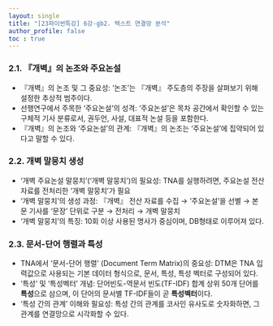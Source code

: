 ```yaml
---
layout: single
title: "[23파이썬특강] 6강-gb2. 텍스트 연결망 분석"
author_profile: false
toc : true
---
```


### 2.1. 『개벽』의 논조와 주요논설
- 『개벽』의 논조 및 그 중요성: ‘논조’는 『개벽』 주도층의 주장을 살펴보기 위해 설정한 추상적 범주이다.
- 선행연구에서 주목한 ‘주요논설’의 성격: ‘주요논설’은 목차 공간에서 확인할 수 있는 구체적 기사 분류로서, 권두언, 사설, 대표적 논설 등을 포함한다.
- 『개벽』의 논조와 ‘주요논설’의 관계: 『개벽』의 논조는 ‘주요논설’에 집약되어 있다고 말할 수 있다.

### 2.2. 개벽 말뭉치 생성
- ‘개벽 주요논설 말뭉치’(‘개벽 말뭉치’)의 필요성: TNA를 실행하려면, 주요논설 전산 자료를 전처리한 ‘개벽 말뭉치’가 필요
- ‘개벽 말뭉치’의 생성 과정: 『개벽』 전산 자료를 수집 &rarr; ‘주요논설’을 선별 &rarr; 본문 기사를 ‘문장’ 단위로 구분 &rarr; 전처리 &rarr; 개벽 말뭉치
- ‘개벽 말뭉치’의 특징: 10회 이상 사용된 명사가 중심이며, DB형태로 이루어져 있다.

### 2.3. 문서-단어 행렬과 특성
- TNA에서 ‘문서-단어 행렬’ (Document Term Matrix)의 중요성: DTM은 TNA 입력값으로 사용되는 기본 데이터 형식으로, 문서, 특성, 특성 벡터로 구성되어 있다.
- ‘특성’ 및 ‘특성벡터’ 개념: 단어빈도-역문서 빈도(TF-IDF) 합계 상위 50개 단어를 **특성**으로 삼으며, 이 단어의 문서별 TF-IDF들이 곧 **특성벡터**이다.
- ‘특성 간의 관계’ 이해와 필요성: 특성 간의 관계를 코사인 유사도로 숫자화하면, 그 관계를 연결망으로 시각화할 수 있다.
